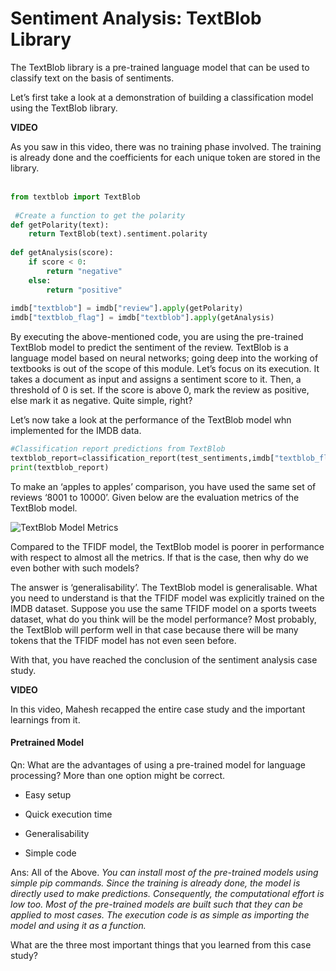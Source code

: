 # Sentiment Analysis: TextBlob Library

The TextBlob library is a pre-trained language model that can be used to classify text on the basis of sentiments. 

Let’s first take a look at a demonstration of building a classification model using the TextBlob library. 

**VIDEO**

As you saw in this video, there was no training phase involved. The training is already done and the coefficients for each unique token are stored in the library.   
 
```python
from textblob import TextBlob
  
 #Create a function to get the polarity
def getPolarity(text):
    return TextBlob(text).sentiment.polarity
 
def getAnalysis(score):
    if score < 0:
        return "negative"
    else:
        return "positive"
    
imdb["textblob"] = imdb["review"].apply(getPolarity)
imdb["textblob_flag"] = imdb["textblob"].apply(getAnalysis)
```

By executing the above-mentioned code, you are using the pre-trained TextBlob model to predict the sentiment of the review. TextBlob is a language model based on neural networks; going deep into the working of textbooks is out of the scope of this module. Let’s focus on its execution. It takes a document as input and assigns a sentiment score to it. Then, a threshold of 0 is set. If the score is above 0, mark the review as positive, else mark it as negative. Quite simple, right? 

Let’s now take a look at the performance of the TextBlob model whn implemented for the IMDB data. 

```python
#Classification report predictions from TextBlob
textblob_report=classification_report(test_sentiments,imdb["textblob_flag"][8000:],target_names=['Positive','Negative'])
print(textblob_report)
```

To make an ‘apples to apples’ comparison, you have used the same set of reviews ‘8001 to 10000’. Given below are the evaluation metrics of the TextBlob model. 

![TextBlob Model Metrics](https://images.upgrad.com/edba1682-780a-4bbc-9067-de11207440f7-29.png)

Compared to the TFIDF model, the TextBlob model is poorer in performance with respect to almost all the metrics. If that is the case, then why do we even bother with such models? 

The answer is ‘generalisability’. The TextBlob model is generalisable. What you need to understand is that the TFIDF model was explicitly trained on the IMDB dataset. Suppose you use the same TFIDF model on a sports tweets dataset, what do you think will be the model performance? Most probably, the TextBlob will perform well in that case because there will be many tokens that the TFIDF model has not even seen before. 

With that, you have reached the conclusion of the sentiment analysis case study.

**VIDEO**

In this video, Mahesh recapped the entire case study and the important learnings from it.

#### Pretrained Model

Qn: What are the advantages of using a pre-trained model for language processing? More than one option might be correct.

- Easy setup 

- Quick execution time 

- Generalisability

- Simple code

Ans: All of the Above. *You can install most of the pre-trained models using simple pip commands. Since the training is already done, the model is directly used to make predictions. Consequently, the computational effort is low too. Most of the pre-trained models are built such that they can be applied to most cases. The execution code is as simple as importing the model and using it as a function.*

What are the three most important things that you learned from this case study?